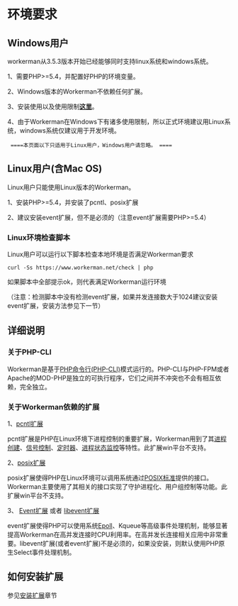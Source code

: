 # 环境要求

## Windows用户
workerman从3.5.3版本开始已经能够同时支持linux系统和windows系统。

1、需要PHP>=5.4，并配置好PHP的环境变量。

2、Windows版本的Workerman不依赖任何扩展。

3、安装使用以及使用限制[**这里**](https://www.workerman.net/windows)。

4、由于Workerman在Windows下有诸多使用限制，所以正式环境建议用Linux系统，windows系统仅建议用于开发环境。

 ``` ====本页面以下只适用于Linux用户，Windows用户请忽略。 ====```


## Linux用户(含Mac OS)
Linux用户只能使用Linux版本的Workerman。

1、安装PHP>=5.4，并安装了pcntl、posix扩展

2、建议安装event扩展，但不是必须的（注意event扩展需要PHP>=5.4）

### Linux环境检查脚本
Linux用户可以运行以下脚本检查本地环境是否满足Workerman要求

 ```curl -Ss https://www.workerman.net/check | php```

如果脚本中全部提示ok，则代表满足Workerman运行环境

（注意：检测脚本中没有检测event扩展，如果并发连接数大于1024建议安装event扩展，安装方法参见下一节）

## 详细说明

### 关于PHP-CLI

Workerman是基于[PHP命令行(PHP-CLI)](https://php.net/manual/zh/features.commandline.php)模式运行的。PHP-CLI与PHP-FPM或者Apache的MOD-PHP是独立的可执行程序，它们之间并不冲突也不会有相互依赖，完全独立。

### 关于Workerman依赖的扩展

1、[pcntl扩展](https://cn2.php.net/manual/zh/book.pcntl.php)

pcntl扩展是PHP在Linux环境下进程控制的重要扩展，Workerman用到了其[进程创建](https://cn2.php.net/manual/zh/function.pcntl-fork.php)、[信号控制](https://cn2.php.net/manual/zh/function.pcntl-signal.php)、[定时器](https://cn2.php.net/manual/zh/function.pcntl-alarm.php)、[进程状态监控](https://cn2.php.net/manual/zh/function.pcntl-waitpid.php)等特性。此扩展win平台不支持。

2、[posix扩展](https://cn2.php.net/manual/zh/book.posix.php)

posix扩展使得PHP在Linux环境可以调用系统通过[POSIX标准](https://baike.baidu.com/view/209573.htm)提供的接口。Workerman主要使用了其相关的接口实现了守护进程化、用户组控制等功能。此扩展win平台不支持。

3、 [Event扩展](https://php.net/manual/zh/book.event.php) 或者 [libevent扩展](https://cn2.php.net/manual/en/book.libevent.php) 

event扩展使得PHP可以使用系统[Epoll](https://baike.baidu.com/view/1385104.htm)、Kqueue等高级事件处理机制，能够显著提高Workerman在高并发连接时CPU利用率。在高并发长连接相关应用中非常重要。libevent扩展(或者event扩展)不是必须的，如果没安装，则默认使用PHP原生Select事件处理机制。


## 如何安装扩展

参见[安装扩展](../appendices/install-extension.md)章节


